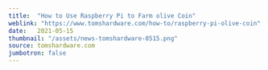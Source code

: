 ```yaml
---
title:  "How to Use Raspberry Pi to Farm olive Coin"
weblink: "https://www.tomshardware.com/how-to/raspberry-pi-olive-coin"
date:   2021-05-15
thumbnail: "/assets/news-tomshardware-0515.png"
source: tomshardware.com
jumbotron: false
---
```

